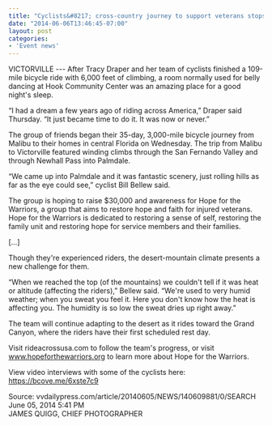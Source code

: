 ```yaml
---
title: "Cyclists&#8217; cross-country journey to support veterans stops in Victorville"
date: "2014-06-06T13:46:45-07:00"
layout: post
categories:
- 'Event news'
---
```


VICTORVILLE --- After Tracy Draper and her team of cyclists finished a 109-mile bicycle ride with 6,000 feet of climbing, a room normally used for belly dancing at Hook Community Center was an amazing place for a good night's sleep.

“I had a dream a few years ago of riding across America,” Draper said Thursday. “It just became time to do it. It was now or never.”

The group of friends began their 35-day, 3,000-mile bicycle journey from Malibu to their homes in central Florida on Wednesday. The trip from Malibu to Victorville featured winding climbs through the San Fernando Valley and through Newhall Pass into Palmdale.

“We came up into Palmdale and it was fantastic scenery, just rolling hills as far as the eye could see,” cyclist Bill Bellew said.

The group is hoping to raise $30,000 and awareness for Hope for the Warriors, a group that aims to restore hope and faith for injured veterans. Hope for the Warriors is dedicated to restoring a sense of self, restoring the family unit and restoring hope for service members and their families.

\[…\]

Though they're experienced riders, the desert-mountain climate presents a new challenge for them.

“When we reached the top (of the mountains) we couldn't tell if it was heat or altitude (affecting the riders),” Bellew said. “We're used to very humid weather; when you sweat you feel it. Here you don't know how the heat is affecting you. The humidity is so low the sweat dries up right away.”

The team will continue adapting to the desert as it rides toward the Grand Canyon, where the riders have their first scheduled rest day.

Visit rideacrossusa.com to follow the team's progress, or visit www.hopeforthewarriors.org to learn more about Hope for the Warriors.

View video interviews with some of the cyclists here: https://bcove.me/6xste7c9

Source: vvdailypress.com/article/20140605/NEWS/140609881/0/SEARCH  
June 05, 2014 5:41 PM  
JAMES QUIGG, CHIEF PHOTOGRAPHER